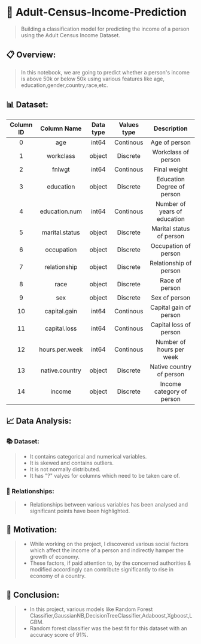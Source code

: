 # :money_with_wings: Adult-Census-Income-Prediction
> Building a classification model for predicting the income of a person using the Adult Census Income Dataset.

## :clipboard: Overview:
> In this notebook, we are going to predict whether a person's income is above 50k or below 50k using various features like age, education,gender,country,race,etc.

## :bar_chart: Dataset:
| Column ID |   Column Name  | Data type | Values type |          Description         |
|:---------:|:--------------:|:---------:|:-----------:|:----------------------------:|
|     0     |       age      |   int64   |  Continous  |         Age of person        |
|     1     |    workclass   |   object  |   Discrete  |      Workclass of person     |
|     2     |     fnlwgt     |   int64   |  Continous  |         Final weight         |
|     3     |    education   |   object  |   Discrete  |  Education Degree of person  |
|     4     |  education.num |   int64   |  Continous  | Number of years of education |
|     5     | marital.status |   object  |   Discrete  |   Marital status of person   |
|     6     |   occupation   |   object  |   Discrete  |     Occupation of person     |
|     7     |  relationship  |   object  |   Discrete  |    Relationship of person    |
|     8     |      race      |   object  |   Discrete  |        Race of person        |
|     9     |       sex      |   object  |   Discrete  |         Sex of person        |
|     10    |  capital.gain  |   int64   |  Continous  |    Capital gain of person    |
|     11    |  capital.loss  |   int64   |  Continous  |    Capital loss of person    |
|     12    | hours.per.week |   int64   |  Continous  |   Number of hours per week   |
|     13    | native.country |   object  |   Discrete  |   Native country of person   |
|     14    |     income     |   object  |   Discrete  |   Income category of person  |

## :chart_with_upwards_trend: Data Analysis:
### :books: Dataset:

> - It contains categorical and numerical variables.
> - It is skewed and contains outliers.
> - It is not normally distributed.
> - It has "?" valyes for columns which need to be taken care of.

### :handshake: Relationships:
> - Relationships between various variables has been analysed and significant points have been highlighted.

## :memo: Motivation:
> - While working on the project, I discovered various social factors which affect the income of a person and indirectly hamper the growth of economy.
> - These factors, if paid attention to, by the concerned authorities & modified accordingly can contribute significantly to rise in economy of a country.

## :scroll: Conclusion:
> - In this project, various models like Random Forest Classifier,GaussianNB,DecisionTreeClassifier,Adaboost,Xgboost,LGBM.
> - Random forest classifier was the best fit for this dataset with an accuracy score of 91%.
